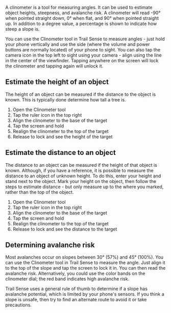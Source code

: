 A clinometer is a tool for measuring angles. It can be used to estimate object heights, steepness, and avalanche risk. A clinometer will read -90° when pointed straight down, 0° when flat, and 90° when pointed straight up. In addition to a degree value, a percentage is shown to indicate how steep a slope is.

You can use the Clinometer tool in Trail Sense to measure angles - just hold your phone vertically and use the side (where the volume and power buttons are normally located) of your phone to sight. You can also tap the camera icon in the top left to sight using your camera - align using the line in the center of the viewfinder. Tapping anywhere on the screen will lock the clinometer and tapping again will unlock it.

## Estimate the height of an object

The height of an object can be measured if the distance to the object is known. This is typically done determine how tall a tree is.

1. Open the Clinometer tool
2. Tap the ruler icon in the top right
3. Align the clinometer to the base of the target
4. Tap the screen and hold
5. Realign the clinometer to the top of the target
6. Release to lock and see the height of the target

## Estimate the distance to an object

The distance to an object can be measured if the height of that object is known. Although, if you have a reference, it is possible to measure the distance to an object of unknown height. To do this, enter your height and stand next to the object. Mark your height on the object, then follow the steps to estimate distance - but only measure up to the where you marked, rather than the top of the object.

1. Open the Clinometer tool
2. Tap the ruler icon in the top right
3. Align the clinometer to the base of the target
4. Tap the screen and hold
5. Realign the clinometer to the top of the target
6. Release to lock and see the distance to the target


## Determining avalanche risk

Most avalanches occur on slopes between 30° (57%) and 45° (100%). You can use the Clinometer tool in Trail Sense to measure the angle. Just align it to the top of the slope and tap the screen to lock it in. You can then read the avalanche risk. Alternatively, you could use the color bands on the clinometer dial; the red band indicates high avalanche risk.

Trail Sense uses a general rule of thumb to determine if a slope has avalanche potential, which is limited by your phone's sensors. If you think a slope is unsafe, then try to find an alternate route to avoid it or take precautions.    